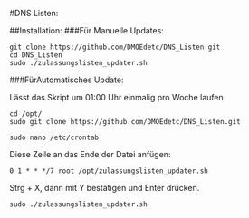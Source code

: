 #DNS Listen:

##Installation:
###Für Manuelle Updates:

```
git clone https://github.com/DMOEdetc/DNS_Listen.git
cd DNS_Listen
sudo ./zulassungslisten_updater.sh
```

###FürAutomatisches Update:

Lässt das Skript um 01:00 Uhr einmalig pro Woche laufen

```
cd /opt/
sudo git clone https://github.com/DMOEdetc/DNS_Listen.git

sudo nano /etc/crontab
```

Diese Zeile an das Ende der Datei anfügen:

```
0 1 * * */7 root /opt/zulassungslisten_updater.sh
```

Strg + X, dann mit Y bestätigen und Enter drücken.

```
sudo ./zulassungslisten_updater.sh
```

